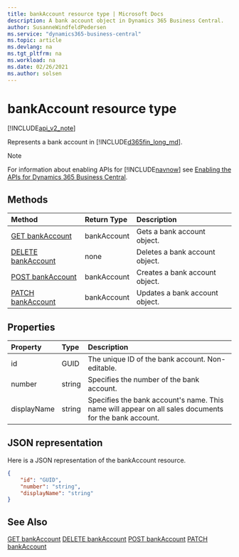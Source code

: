 ```yaml
---
title: bankAccount resource type | Microsoft Docs
description: A bank account object in Dynamics 365 Business Central.
author: SusanneWindfeldPedersen
ms.service: "dynamics365-business-central"
ms.topic: article
ms.devlang: na
ms.tgt_pltfrm: na
ms.workload: na
ms.date: 02/26/2021
ms.author: solsen
---
```


# bankAccount resource type

[!INCLUDE[api_v2_note](../../includes/api_v2_note.md)]

<!-- START>DO_NOT_EDIT -->
<!-- IMPORTANT:Do not edit any of the content between here and the END>DO_NOT_EDIT. -->
Represents a bank account in [!INCLUDE[d365fin_long_md](../../includes/d365fin_long_md.md)].

> [!NOTE]
> For information about enabling APIs for [!INCLUDE[navnow](../../includes/navnow_md.md)] see [Enabling the APIs for Dynamics 365 Business Central](../enabling-apis-for-dynamics-nav.md).

## Methods

| Method | Return Type|Description |
|:--------------------|:-----------|:-------------------------|
|[GET bankAccount](../api/dynamics_bankaccount_get.md)|bankAccount|Gets a bank account object.|
|[DELETE bankAccount](../api/dynamics_bankaccount_delete.md)|none|Deletes a bank account object.|
|[POST bankAccount](../api/dynamics_bankaccount_create.md)|bankAccount|Creates a bank account object.|
|[PATCH bankAccount](../api/dynamics_bankaccount_update.md)|bankAccount|Updates a bank account object.|



## Properties

| Property           | Type   |Description     |
|:-------------------|:-------|:---------------|
|id|GUID|The unique ID of the bank account. Non-editable.|
|number|string|Specifies the number of the bank account.|
|displayName|string|Specifies the bank account's name. This name will appear on all sales documents for the bank account.|

## JSON representation

Here is a JSON representation of the bankAccount resource.


```json
{
    "id": "GUID",
    "number": "string",
    "displayName": "string"
}
```
<!-- IMPORTANT: END>DO_NOT_EDIT -->



## See Also
[GET bankAccount](../api/dynamics_bankAccount_Get.md)
[DELETE bankAccount](../api/dynamics_bankAccount_Delete.md)
[POST bankAccount](../api/dynamics_bankAccount_Create.md)
[PATCH bankAccount](../api/dynamics_bankAccount_Update.md)
